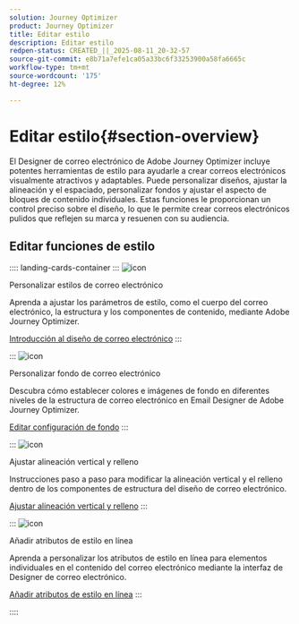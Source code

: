 ```yaml
---
solution: Journey Optimizer
product: Journey Optimizer
title: Editar estilo
description: Editar estilo
redpen-status: CREATED_||_2025-08-11_20-32-57
source-git-commit: e8b71a7efe1ca05a33bc6f33253900a58fa6665c
workflow-type: tm+mt
source-wordcount: '175'
ht-degree: 12%

---
```



# Editar estilo{#section-overview}

El Designer de correo electrónico de Adobe Journey Optimizer incluye potentes herramientas de estilo para ayudarle a crear correos electrónicos visualmente atractivos y adaptables. Puede personalizar diseños, ajustar la alineación y el espaciado, personalizar fondos y ajustar el aspecto de bloques de contenido individuales. Estas funciones le proporcionan un control preciso sobre el diseño, lo que le permite crear correos electrónicos pulidos que reflejen su marca y resuenen con su audiencia.

## Editar funciones de estilo

:::: landing-cards-container
:::
![icon](https://cdn.experienceleague.adobe.com/icons/circle-play.svg?lang=es)

Personalizar estilos de correo electrónico

Aprenda a ajustar los parámetros de estilo, como el cuerpo del correo electrónico, la estructura y los componentes de contenido, mediante Adobe Journey Optimizer.

[Introducción al diseño de correo electrónico](../using/email/get-started-email-style.md)
:::

:::
![icon](https://cdn.experienceleague.adobe.com/icons/bullseye.svg?lang=es)

Personalizar fondo de correo electrónico

Descubra cómo establecer colores e imágenes de fondo en diferentes niveles de la estructura de correo electrónico en Email Designer de Adobe Journey Optimizer.

[Editar configuración de fondo](../using/email/backgrounds.md)
:::

:::
![icon](https://cdn.experienceleague.adobe.com/icons/list-check.svg?lang=es)

Ajustar alineación vertical y relleno

Instrucciones paso a paso para modificar la alineación vertical y el relleno dentro de los componentes de estructura del diseño de correo electrónico.

[Ajustar alineación vertical y relleno](../using/email/alignment-and-padding.md)
:::

:::
![icon](https://cdn.experienceleague.adobe.com/icons/code-branch.svg?lang=es)

Añadir atributos de estilo en línea

Aprenda a personalizar los atributos de estilo en línea para elementos individuales en el contenido del correo electrónico mediante la interfaz de Designer de correo electrónico.

[Añadir atributos de estilo en línea](../using/email/inline-styling.md)
:::

::::
